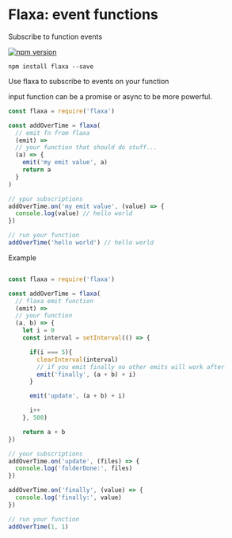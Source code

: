 # Flaxa: event functions 
Subscribe to function events

[![npm version](https://badge.fury.io/js/flaxa.svg)](https://badge.fury.io/js/flaxa)

`npm install flaxa --save`


Use flaxa to subscribe to events on your function

input function can be a promise or async to be more powerful.

```javascript
const flaxa = require('flaxa')

const addOverTime = flaxa(
  // emit fn from flaxa
  (emit) => 
  // your function that should do stuff... 
  (a) => {
    emit('my emit value', a)
    return a
  }
)

// ypur subscriptions
addOverTime.on('my emit value', (value) => {
  console.log(value) // hello world
})

// run your function
addOverTime('hello world') // hello world

``` 

Example
```javascript

const flaxa = require('flaxa')

const addOverTime = flaxa(
  // flaxa emit function
  (emit) => 
  // your function
  (a, b) => {  
    let i = 0
    const interval = setInterval(() => {

      if(i === 5){
        clearInterval(interval)
        // if you emit finally no other emits will work after 
        emit('finally', (a + b) + i)
      }

      emit('update', (a + b) + i)

      i++
    }, 500)

    return a + b
})

// your subscriptions
addOverTime.on('update', (files) => {
  console.log('folderDone:', files)
})

addOverTime.on('finally', (value) => {
  console.log('finally:', value)
})

// run your function
addOverTime(1, 1)

```
